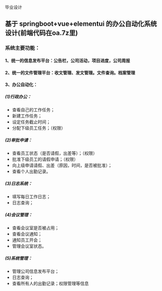 毕业设计
## 基于 springboot+vue+elementui 的办公自动化系统设计(前端代码在oa.7z里)

### 系统主要功能：
#### 1、统一的信息发布平台：公告栏，公司活动，项目进度，公司周报
#### 2、统一的文件管理平台：收文管理、发文管理。文件查询。档案管理
#### 3、办公自动化：
##### (1)行政办公：
+ 查看自己的工作任务；
+ 新建工作任务；
+ 设定任务截止时间；
+ 分配下级员工任务；（权限）
##### (2)审批申请：
+ 查看员工状态（是否请假，出差等）；（权限）
+ 批准下级员工的请假申请；（权限）
+ 向上级申请请假、出差（原因，时间，是否被批准）；
+ 查看个人出勤记录。
##### (3)日志系统：
+ 填写每日工作日志；
+ 日志查询；
##### (4)会议管理：
+ 查看会议室是否被占用；
+ 查看会议通知；
+ 通知员工开会；
+ 管理会议室状态。
##### (5)系统管理：
+ 管理公司信息发布平台；
+ 日志查询；
+ 查看所有人的出勤记录；权限管理等信息
